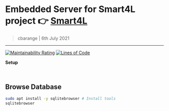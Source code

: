 # Embedded Server for Smart4L project 👉 [Smart4L](https://github.com/Smart4L/Smart4L/)
> cbarange | 6th July 2021
---
[![Maintainability Rating](https://sonarcloud.io/api/project_badges/measure?project=Smart4L_embedded-server&metric=sqale_rating)](https://sonarcloud.io/dashboard?id=Smart4L_embedded-server)
[![Lines of Code](https://sonarcloud.io/api/project_badges/measure?project=Smart4L_embedded-server&metric=ncloc)](https://sonarcloud.io/dashboard?id=Smart4L_embedded-server)


**Setup**
```bash



```

## Browse Database

```bash
sudo apt install -y sqlitebrowser # Install tools
sqlitebrowser
```


